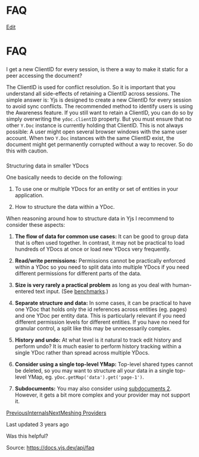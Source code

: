 # FAQ

[Edit](https://github.com/yjs/docs/blob/main/api/faq.md)

# FAQ

### 

[](#i-get-a-new-clientid-for-every-session-is-there-a-way-to-make-it-static-for-a-peer-accessing-the-doc)

I get a new ClientID for every session, is there a way to make it static for a peer accessing the document?

The ClientID is used for conflict resolution. So it is important that you understand all side-effects of retaining a ClientID across sessions. The simple answer is: Yjs is designed to create a new ClientID for every session to avoid sync conflicts. The recommended method to identify users is using the Awareness feature. If you still want to retain a ClientID, you can do so by simply overwriting the `ydoc.clientID` property. But you must ensure that no other `Y.Doc` instance is currently holding that ClientID. This is not always possible: A user might open several browser windows with the same user account. When two `Y.Doc` instances with the same ClientID exist, the document might get permanently corrupted without a way to recover. So do this with caution.

### 

[](#structuring-data-in-smaller-ydocs)

Structuring data in smaller YDocs

One basically needs to decide on the following:

  1. To use one or multiple YDocs for an entity or set of entities in your application.

  2. How to structure the data within a YDoc.

When reasoning around how to structure data in Yjs I recommend to consider these aspects:

  1. **The flow of data for common use cases:** It can be good to group data that is often used together. In contrast, it may not be practical to load hundreds of YDocs at once or load new YDocs very frequently.

  2. **Read/write permissions:** Permissions cannot be practically enforced within a YDoc so you need to split data into multiple YDocs if you need different permissions for different parts of the data.

  3. **Size is very rarely a practical problem** as long as you deal with human-entered text input. (See [benchmarks](https://github.com/dmonad/crdt-benchmarks).)

  4. **Separate structure and data:** In some cases, it can be practical to have one YDoc that holds only the id references across entities (eg. pages) and one YDoc per entity data. This is particularly relevant if you need different permission levels for different entities. If you have no need for granular control, a split like this may be unnecessarily complex.

  5. **History and undo:** At what level is it natural to track edit history and perform undo? It is much easier to perform history tracking within a single YDoc rather than spread across multiple YDocs.

  6. **Consider using a single top-level YMap:** Top-level shared types cannot be deleted, so you may want to structure all your data in a single top-level YMap, eg. `yDoc.getMap('data').get('page-1')`.

  7. **Subdocuments:** You may also consider using [subdocuments 2](https://docs.yjs.dev/api/subdocuments). However, it gets a bit more complex and your provider may not support it.

[PreviousInternals](/api/internals)[NextMeshing Providers](/tutorials/meshing-providers)

Last updated 3 years ago

Was this helpful?

Source: https://docs.yjs.dev/api/faq
